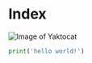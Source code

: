 # Index

![Image of Yaktocat](https://octodex.github.com/images/yaktocat.png)

```Python
print('hello world!')
```
